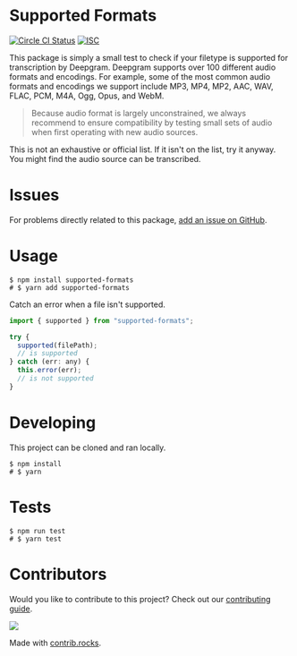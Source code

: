 # Supported Formats

[![Circle CI Status](https://img.shields.io/circleci/build/github/lukeocodes/supported-formats)](https://app.circleci.com/pipelines/github/lukeocodes/supported-formats?filter=all)
[![ISC](https://img.shields.io/github/license/lukeocodes/supported-formats)](https://choosealicense.com/licenses/isc/)

This package is simply a small test to check if your filetype is supported for transcription by Deepgram. Deepgram supports over 100 different audio formats and encodings. For example, some of the most common audio formats and encodings we support include MP3, MP4, MP2, AAC, WAV, FLAC, PCM, M4A, Ogg, Opus, and WebM.

> Because audio format is largely unconstrained, we always recommend to ensure compatibility by testing small sets of audio when first operating with new audio sources.

This is not an exhaustive or official list. If it isn't on the list, try it anyway. You might find the audio source can be transcribed.

# Issues

For problems directly related to this package, [add an issue on GitHub](https://github.com/lukeocodes/supported-formats/issues/new).

# Usage

```sh-session
$ npm install supported-formats
# $ yarn add supported-formats
```

Catch an error when a file isn't supported.

```js
import { supported } from "supported-formats";

try {
  supported(filePath);
  // is supported
} catch (err: any) {
  this.error(err);
  // is not supported
}
```

# Developing

This project can be cloned and ran locally.

```sh-session
$ npm install
# $ yarn
```

# Tests

```sh-session
$ npm run test
# $ yarn test
```

# Contributors

Would you like to contribute to this project? Check out our [contributing guide](./.github/CONTRIBUTING.md).

<a href="https://github.com/lukeocodes/supported-formats/graphs/contributors">
  <img src="https://contrib.rocks/image?repo=lukeocodes/supported-formats" />
</a>

Made with [contrib.rocks](https://contrib.rocks).

